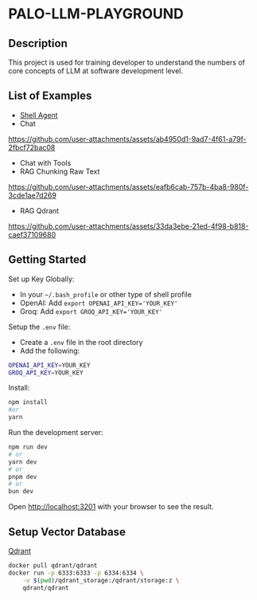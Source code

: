 # PALO-LLM-PLAYGROUND

## Description

This project is used for training developer to understand the numbers of core concepts of LLM at software development level.

## List of Examples

- [Shell Agent](./docs/ShellAgent.md)
- Chat

https://github.com/user-attachments/assets/ab4950d1-9ad7-4f61-a79f-2fbcf72bac08


- Chat with Tools
- RAG Chunking Raw Text

https://github.com/user-attachments/assets/eafb6cab-757b-4ba8-980f-3cde1ae7d269


- RAG Qdrant

https://github.com/user-attachments/assets/33da3ebe-21ed-4f98-b818-caef37109680


## Getting Started

Set up Key Globally:

- In your `~/.bash_profile` or other type of shell profile
- OpenAI: Add `export OPENAI_API_KEY='YOUR_KEY'`
- Groq: Add `export GROQ_API_KEY='YOUR_KEY'`

Setup the `.env` file:

- Create a `.env` file in the root directory
- Add the following:

```bash
OPENAI_API_KEY=YOUR_KEY
GROQ_API_KEY=YOUR_KEY
```

Install:

```bash
npm install
#or
yarn
```

Run the development server:

```bash
npm run dev
# or
yarn dev
# or
pnpm dev
# or
bun dev
```

Open [http://localhost:3201](http://localhost:3201) with your browser to see the result.

## Setup Vector Database

[Qdrant](https://qdrant.tech/documentation/quickstart/)

```bash
docker pull qdrant/qdrant
docker run -p 6333:6333 -p 6334:6334 \
    -v $(pwd)/qdrant_storage:/qdrant/storage:z \
    qdrant/qdrant
```
